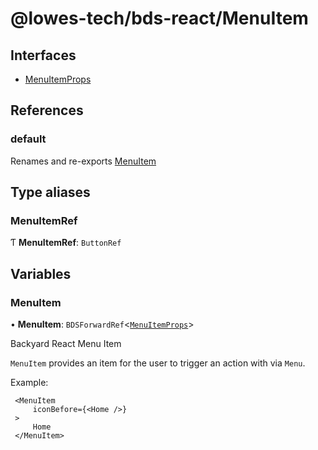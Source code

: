# @lowes-tech/bds-react/MenuItem

## Interfaces

- [MenuItemProps](interfaces/MenuItemProps.md)

## References

### default

Renames and re-exports [MenuItem](README.md#menuitem)

## Type aliases

### MenuItemRef

Ƭ **MenuItemRef**: `ButtonRef`

## Variables

### MenuItem

• **MenuItem**: `BDSForwardRef`<[`MenuItemProps`](interfaces/MenuItemProps.md)\>

Backyard React Menu Item

`MenuItem` provides an item for the user to trigger an action with via `Menu`.

Example:
```
 <MenuItem
     iconBefore={<Home />}
 >
     Home
 </MenuItem>
```
